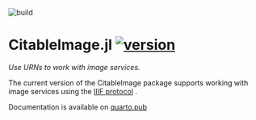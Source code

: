 ![build](https://github.com/cite-architecture/CitableImage.jl/actions/workflows/Documentation.yml/badge.svg)

# CitableImage.jl [![version](https://juliahub.com/docs/CitableImage/version.svg)](https://juliahub.com/ui/Packages/CitableImage/s43gL)

*Use URNs to work with image services.*

The current version of the CitableImage package supports working with image services using the  [IIIF protocol](https://iiif.io/) .

Documentation is available on [quarto.pub](https://neelsmith.quarto.pub/citableimage/)